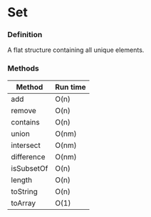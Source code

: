 # Set


### Definition

A flat structure containing all unique elements.


### Methods

Method      | Run time
------      | -------
add         | O(n)
remove      | O(n)
contains    | O(n)
union       | O(nm)
intersect   | O(nm)
difference  | O(nm)
isSubsetOf  | O(n)
length      | O(n)
toString    | O(n)
toArray     | O(1)

